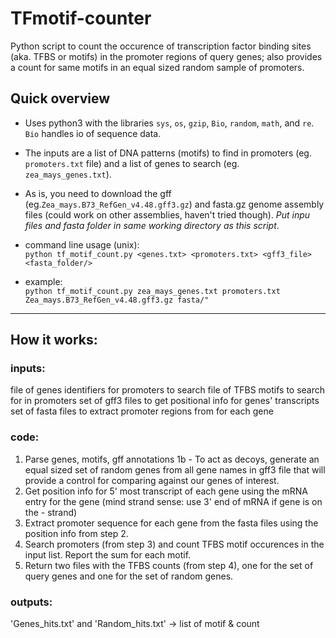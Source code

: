 # TFmotif-counter
Python script to count the occurence of transcription factor binding sites (aka. TFBS or motifs) in the promoter regions of query genes; also provides a count for same motifs in an equal sized random sample of promoters.

## Quick overview
- Uses python3 with the libraries `sys`, `os`, `gzip`, `Bio`, `random`, `math`, and `re`. `Bio` handles io of sequence data.
- The inputs are a list of DNA patterns (motifs) to find in promoters (eg. `promoters.txt` file) and a list of genes to search (eg. `zea_mays_genes.txt`).
- As is, you need to download the gff (eg.`Zea_mays.B73_RefGen_v4.48.gff3.gz`) and fasta.gz genome assembly files (could work on other assemblies, haven't tried though). *Put inpu  files and fasta folder in same working directory as this script*.

- command line usage (unix):   
  `python tf_motif_count.py <genes.txt> <promoters.txt> <gff3_file> <fasta_folder/>`

- example:  
  `python tf_motif_count.py zea_mays_genes.txt promoters.txt Zea_mays.B73_RefGen_v4.48.gff3.gz fasta/"`

----


## How it works:
  
### inputs:
  file of genes identifiers for promoters to search
  file of TFBS motifs to search for in promoters
  set of gff3 files to get positional info for genes' transcripts
  set of fasta files to extract promoter regions from for each gene

### code:
  1. Parse genes, motifs, gff annotations
  1b - To act as decoys, generate an equal sized set of random genes from all gene names in gff3 file that will provide a control for comparing against our genes of interest.
  2. Get position info for 5' most transcript of each gene using the mRNA entry for the gene (mind strand sense: use 3' end of mRNA if gene is on the - strand)
  3. Extract promoter sequence for each gene from the fasta files using the position info from step 2.
  4. Search promoters (from step 3) and count TFBS motif occurences in the input list. Report the sum for each motif.
  5. Return two files with the TFBS counts (from step 4), one for the set of query genes and one for the set of random genes.

### outputs:
  'Genes_hits.txt' and 'Random_hits.txt' -> list of motif & count
